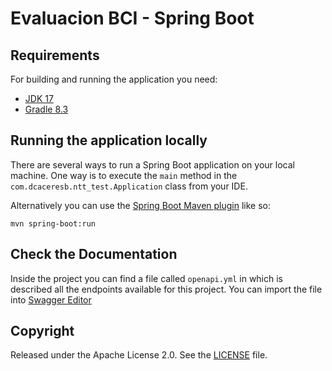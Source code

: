 # Evaluacion BCI - Spring Boot

## Requirements

For building and running the application you need:

- [JDK 17](https://www.oracle.com/java/technologies/downloads/#java17)
- [Gradle 8.3](https://gradle.org/install/)

## Running the application locally

There are several ways to run a Spring Boot application on your local machine. One way is to execute the `main` method in the `com.dcaceresb.ntt_test.Application` class from your IDE.

Alternatively you can use the [Spring Boot Maven plugin](https://docs.spring.io/spring-boot/docs/current/reference/html/build-tool-plugins-maven-plugin.html) like so:

```shell
mvn spring-boot:run
```

## Check the Documentation
Inside the project you can find a file called `openapi.yml` in which is described all the endpoints available for this project.
You can import the file into [Swagger Editor](https://editor.swagger.io)

## Copyright

Released under the Apache License 2.0. See the [LICENSE](https://github.com/codecentric/springboot-sample-app/blob/master/LICENSE) file.
